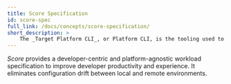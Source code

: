 ```yaml
---
title: Score Specification
id: score-spec
full_link: /docs/concepts/score-specification/
short_description: >
    The _Target Platform CLI_, or Platform CLI, is the tooling used to convert the Score Specification into the target platform configuration file of your choice.
---
```


_Score_ provides a developer-centric and platform-agnostic workload specification to improve developer productivity and experience. It eliminates configuration drift between local and remote environments.
